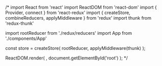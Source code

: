 /\*
import React from 'react'
import ReactDOM from 'react-dom'
import { Provider, connect } from 'react-redux'
import { createStore, combineReducers, applyMiddleware } from 'redux'
import thunk from 'redux-thunk'

import rootReducer from './redux/reducers'
import App from './components/App'

const store = createStore(
rootReducer,
applyMiddleware(thunk)
);

ReactDOM.render(
<Provider store={store}>
<App/>
</Provider>,
document.getElementById('root')
);
\*/


